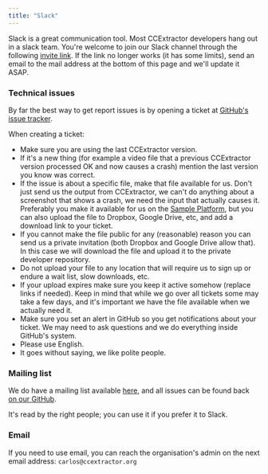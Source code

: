 ```yaml
---
title: "Slack"
---
```


Slack is a great communication tool. Most CCExtractor developers hang
out in a slack team. You're welcome to join our Slack channel through the following [invite link](https://join.slack.com/t/rhccgsoc15/shared_invite/zt-2a4ankwic-~HR0g1yTtetDWzGNAW3tDA). If the link no longer works (it has some limits), send an email to the mail address at the bottom of this page and we'll update it ASAP.


### Technical issues

By far the best way to get report issues is by opening a ticket at
[GitHub's issue tracker](https://github.com/CCExtractor/ccextractor/issues).

When creating a ticket:

- Make sure you are using the last CCExtractor version.
- If it's a new thing (for example a video file that a previous CCExtractor version processed OK and now causes a crash) mention the last version you know was correct.
- If the issue is about a specific file, make that file available for us. Don't just send us the output from CCExtractor, we can't do anything about a screenshot that shows a crash, we need the input that actually causes it. Preferably you make it available for us on the [Sample Platform](https://sampleplatform.ccextractor.org/), but you can also upload the file to Dropbox, Google Drive, etc, and add a download link to your ticket.
- If you cannot make the file public for any (reasonable) reason you can send us a private invitation (both Dropbox and Google Drive allow that). In this case we will download the file and upload it to the private developer repository.
- Do not upload your file to any location that will require us to sign up or endure a wait list, slow downloads, etc.
- If your upload expires make sure you keep it active somehow (replace links if needed). Keep in mind that while we go over all tickets some may take a few days, and it's important we have the file available when we actually need it.
- Make sure you set an alert in GitHub so you get notifications about your ticket. We may need to ask questions and we do everything inside GitHub's system.
- Please use English.
- It goes without saying, we like polite people.

### Mailing list

We do have a mailing list available [here](https://groups.google.com/forum/#!forum/ccextractor-dev), and all
issues can be found back [on our GitHub](https://github.com/CCExtractor/ccextractor/issues).

It's read by the right people; you can use it if you prefer it to Slack.

### Email

If you need to use email, you can reach the organisation's admin on the
next email address: ```carlos@ccextractor.org```
